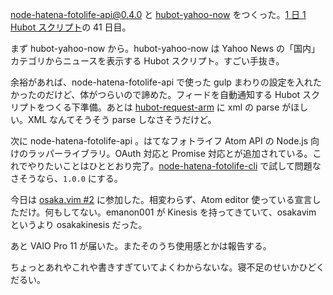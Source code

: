 [node-hatena-fotolife-api@0.4.0][gh:bouzuya/node-hatena-fotolife-api@0.4.0] と [hubot-yahoo-now][gh:bouzuya/hubot-yahoo-now] をつくった。[1 日 1 Hubot スクリプト][hubot-script-per-day]の 41 日目。

まず hubot-yahoo-now から。hubot-yahoo-now は Yahoo News の「国内」カテゴリからニュースを表示する Hubot スクリプト。すごい手抜き。

余裕があれば、node-hatena-fotolife-api で使った gulp まわりの設定を入れたかったのだけど、体がつらいので諦めた。フィードを自動通知する Hubot スクリプトをつくる下準備。あとは [hubot-request-arm][gh:bouzuya/hubot-request-arm] に xml の parse がほしい。XML なんてそうそう parse しなさそうだけど。

次に node-hatena-fotolife-api 。はてなフォトライフ Atom API の Node.js 向けのラッパーライブラリ。OAuth 対応と Promise 対応とが追加されている。これでやりたいことはひととおり完了。[node-hatena-fotolife-cli][gh:bouzuya/node-hatena-fotolife-cli] で試して問題なさそうなら、`1.0.0` にする。

今日は [osaka.vim #2][osakavim#2] に参加した。相変わらず、Atom editor 使っている宣言しただけ。何もしてない。emanon001 が Kinesis を持ってきていて、osakavim というより osakakinesis だった。

あと VAIO Pro 11 が届いた。またそのうち使用感とかは報告する。

ちょっとあれやこれや書きすぎていてよくわからないな。寝不足のせいかひどくだるい。

[osakavim#2]: http://osaka-vim.connpass.com/event/7570/
[gh:bouzuya/hubot-yahoo-now]: https://github.com/bouzuya/hubot-yahoo-now
[gh:bouzuya/hubot-request-arm]: https://github.com/bouzuya/hubot-request-arm
[gh:bouzuya/node-hatena-fotolife-api@0.4.0]: https://github.com/bouzuya/node-hatena-fotolife-api/tree/0.4.0
[gh:bouzuya/node-hatena-fotolife-cli]: https://github.com/bouzuya/node-hatena-fotolife-cli
[hubot-script-per-day]: https://blog.bouzuya.net/posts?tags=hubot-script-per-day
